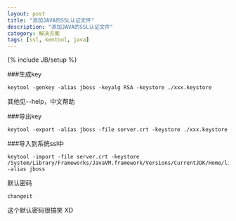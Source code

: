 ```yaml
---
layout: post
title: "添加JAVA的SSL认证文件"
description: "添加JAVA的SSL认证文件"
category: 解决方案
tags: [ssl, kentool, java]
---
```

{% include JB/setup %}

###生成key
    
    keytool -genkey -alias jboss -keyalg RSA -keystore ./xxx.keystore

其他见--help，中文帮助

###导出key
    
    keytool -export -alias jboss -file server.crt -keystore ./xxx.keystore 

###导入到系统ssl中
    
    keytool -import -file server.crt -keystore /System/Library/Frameworks/JavaVM.framework/Versions/CurrentJDK/Home/lib/security/cacerts -alias jboss

默认密码

    changeit

这个默认密码很搞笑 XD
